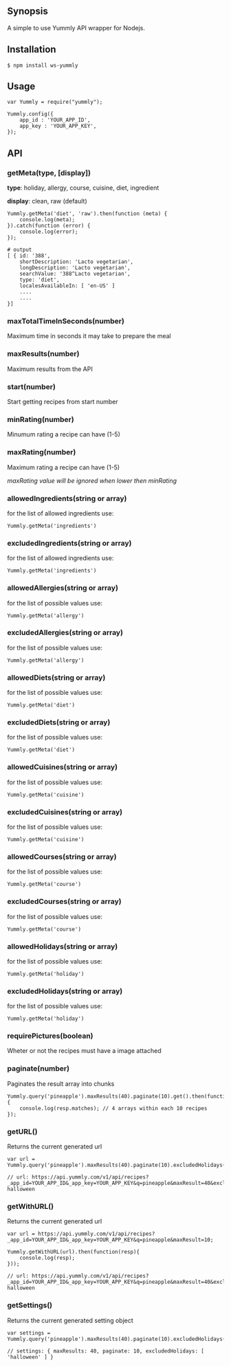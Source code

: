 ## Synopsis
A simple to use Yummly API wrapper for Nodejs.

## Installation

    $ npm install ws-yummly
    
## Usage
    var Yummly = require("yummly");
    
    Yummly.config({
		app_id : 'YOUR_APP_ID',
		app_key : 'YOUR_APP_KEY',
	});

## API

### getMeta(type, [display])

**type**: holiday, allergy, course, cuisine, diet, ingredient
 
**display**: clean, raw (default)
 
    Yummly.getMeta('diet', 'raw').then(function (meta) {
    	console.log(meta); 
    }).catch(function (error) {
    	console.log(error);
    });
    
    # output
    [ { id: '388',
        shortDescription: 'Lacto vegetarian',
        longDescription: 'Lacto vegetarian',
        searchValue: '388^Lacto vegetarian',
        type: 'diet',
        localesAvailableIn: [ 'en-US' ] 
        ....
        ....
    }]

### maxTotalTimeInSeconds(number)
Maximum time in seconds it may take to prepare the meal
### maxResults(number)
Maximum results from the API
### start(number)
Start getting recipes from start number
### minRating(number)
Minumum rating a recipe can have (1-5)
### maxRating(number)
Maximum rating a recipe can have (1-5)

*maxRating value will be ignored when lower then minRating*
### allowedIngredients(string or array)
for the list of allowed ingredients use:

    Yummly.getMeta('ingredients')
### excludedIngredients(string or array)
for the list of allowed ingredients use:

    Yummly.getMeta('ingredients')
### allowedAllergies(string or array)
for the list of possible values use:

    Yummly.getMeta('allergy')
### excludedAllergies(string or array)
for the list of possible values use:

    Yummly.getMeta('allergy')
### allowedDiets(string or array)
for the list of possible values use:

    Yummly.getMeta('diet')
### excludedDiets(string or array)
for the list of possible values use:

    Yummly.getMeta('diet')
### allowedCuisines(string or array)
for the list of possible values use:

    Yummly.getMeta('cuisine')
### excludedCuisines(string or array)
for the list of possible values use:

    Yummly.getMeta('cuisine')
### allowedCourses(string or array)
for the list of possible values use:

    Yummly.getMeta('course')
### excludedCourses(string or array)
for the list of possible values use:

    Yummly.getMeta('course')
### allowedHolidays(string or array)
for the list of possible values use:

    Yummly.getMeta('holiday')
### excludedHolidays(string or array)
for the list of possible values use:

    Yummly.getMeta('holiday')
### requirePictures(boolean)
Wheter or not the recipes must have a image attached
### paginate(number)
Paginates the result array into chunks
    
    Yummly.query('pineapple').maxResults(40).paginate(10).get().then(function(resp){
        console.log(resp.matches); // 4 arrays within each 10 recipes
    });
### getURL()
Returns the current generated url
    
    var url = Yummly.query('pineapple').maxResults(40).paginate(10).excludedHolidays('halloween').getURL();
    
    // url: https://api.yummly.com/v1/api/recipes?_app_id=YOUR_APP_ID&_app_key=YOUR_APP_KEY&q=pineapple&maxResult=40&excludedHoliday[]=holiday^holiday-halloween
### getWithURL()
Returns the current generated url
    
    var url = https://api.yummly.com/v1/api/recipes?_app_id=YOUR_APP_ID&_app_key=YOUR_APP_KEY&q=pineapple&maxResult=10;
    
    Yummly.getWithURL(url).then(function(resp){
        console.log(resp);
    }));
    
    // url: https://api.yummly.com/v1/api/recipes?_app_id=YOUR_APP_ID&_app_key=YOUR_APP_KEY&q=pineapple&maxResult=40&excludedHoliday[]=holiday^holiday-halloween
    
### getSettings()
Returns the current generated setting object
    
    var settings = Yummly.query('pineapple').maxResults(40).paginate(10).excludedHolidays('halloween').getURL();
    
    // settings: { maxResults: 40, paginate: 10, excludedHolidays: [ 'halloween' ] }
    
